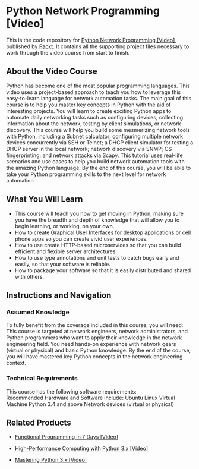 # Python Network Programming [Video]
This is the code repository for [Python Network Programming [Video]](https://www.packtpub.com/networking-and-servers/python-network-programming-video?utm_source=github&utm_medium=repository&utm_campaign=9781788479387), published by [Packt](https://www.packtpub.com/?utm_source=github). It contains all the supporting project files necessary to work through the video course from start to finish.
## About the Video Course
Python has become one of the most popular programming languages. This video uses a project-based approach to teach you how to leverage this easy-to-learn language for network automation tasks. The main goal of this course is to help you master key concepts in Python with the aid of interesting projects. You will learn to create exciting Python apps to automate daily networking tasks such as configuring devices, collecting information about the network, testing by client simulations, or network discovery. This course will help you build some mesmerizing network tools with Python, including a Subnet calculator; configuring multiple network devices concurrently via SSH or Telnet; a DHCP client simulator for testing a DHCP server in the local network; network discovery via SNMP; OS fingerprinting; and network attacks via Scapy. This tutorial uses real-life scenarios and use cases to help you build network automation tools with the amazing Python language. By the end of this course, you will be able to take your Python programming skills to the next level for network automation.

<H2>What You Will Learn</H2>
<DIV class=book-info-will-learn-text>
<UL>
<LI>This course will teach you how to get moving in Python, making sure you have the breadth and depth of knowledge that will allow you to begin learning, or working, on your own. 
<LI>How to create Graphical User Interfaces for desktop applications or cell phone apps so you can create vivid user experiences. 
<LI>How to use create HTTP-based microservices so that you can build efficient and flexible server architectures. 
<LI>How to use type annotations and unit tests to catch bugs early and easily, so that your software is reliable. 
<LI>How to package your software so that it is easily distributed and shared with others. </LI></UL></DIV>

## Instructions and Navigation
### Assumed Knowledge
To fully benefit from the coverage included in this course, you will need:<br/>
This course is targeted at network engineers, network administrators, and Python programmers who want to apply their knowledge in the network engineering field. You need hands-on experience with network gears (virtual or physical) and basic Python knowledge. 
By the end of the course, you will have mastered key Python concepts in the network engineering context.
### Technical Requirements
This course has the following software requirements:<br/>
Recommended Hardware and Software include: 
Ubuntu Linux Virtual Machine
Python 3.4 and above
Network devices (virtual or physical)

## Related Products
* [Functional Programming in 7 Days [Video]](https://www.packtpub.com/application-development/functional-programming-7-days-video?utm_source=github&utm_medium=repository&utm_campaign=9781788990295)

* [High-Performance Computing with Python 3.x [Video]](https://www.packtpub.com/application-development/high-performance-computing-python-3x-video?utm_source=github&utm_medium=repository&utm_campaign=9781789956252)

* [Mastering Python 3.x [Video]](https://www.packtpub.com/application-development/mastering-python-3x-video?utm_source=github&utm_medium=repository&utm_campaign=9781789955347)

